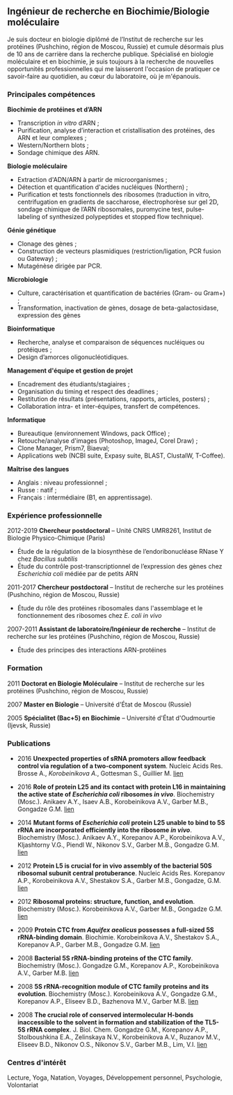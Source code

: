 ## Ingénieur de recherche en Biochimie/Biologie moléculaire
Je suis docteur en biologie diplômé de l’Institut de recherche sur les protéines (Pushchino, région de Moscou, Russie) et cumule désormais plus de 10 ans de carrière dans la recherche publique. Spécialisé en biologie moléculaire et en biochimie, je suis toujours à la recherche de nouvelles opportunités professionnelles qui me laisseront l'occasion de pratiquer ce savoir-faire au quotidien, au cœur du laboratoire, où je m'épanouis.

### Principales compétences

**Biochimie de protéines et d’ARN**
* Transcription _in vitro_ d’ARN ;
* Purification, analyse d’interaction et cristallisation des protéines, des ARN et leur complexes ;
* Western/Northern blots ;
* Sondage chimique des ARN.

**Biologie moléculaire**
* Extraction d'ADN/ARN à partir de microorganismes ;
* Détection et quantification d'acides nucléiques  (Northern) ;
* Purification et tests fonctionnels des ribosomes (traduction in vitro, centrifugation en gradients de saccharose, électrophorèse sur gel 2D, sondage chimique de l’ARN ribosomales, puromycine test, pulse-labeling of synthesized polypeptides et stopped flow technique).

**Génie génétique**
* Clonage des gènes ;
* Construction de vecteurs plasmidiques (restriction/ligation, PCR fusion ou Gateway) ;
* Mutagénèse dirigée par PCR.

**Microbiologie**
* Culture, caractérisation et quantification de bactéries (Gram- ou Gram+) ;
* Transformation, inactivation de gènes, dosage de beta-galactosidase, expression des gènes

**Bioinformatique**
* Recherche, analyse et comparaison de séquences nucléiques ou protéiques ;
* Design d’amorces oligonucléotidiques.

**Management d'équipe et gestion de projet**
* Encadrement des étudiants/stagiaires ;
* Organisation du timing et respect des deadlines ;
* Restitution de résultats (présentations, rapports, articles, posters) ;
* Collaboration intra- et inter-équipes, transfert de compétences.

**Informatique**
* Bureautique (environnement Windows, pack Office) ; 
* Retouche/analyse d'images (Photoshop, ImageJ, Corel Draw) ;
* Clone Manager, Prism7, Biaeval;
* Applications web (NCBI suite, Expasy suite, BLAST, ClustalW, T-Coffee).

**Maîtrise des langues**
* Anglais : niveau professionnel ;
* Russe : natif ;
* Français : intermédiaire (B1, en apprentissage).

### Expérience professionnelle

2012-2019 **Chercheur postdoctoral** – Unité CNRS UMR8261, Institut de Biologie Physico-Chimique (Paris)
* Étude de la régulation de la biosynthèse de l’endoribonucléase RNase Y chez _Bacillus subtilis_
* Étude du contrôle post-transcriptionnel de l’expression des gènes chez _Escherichia coli_ médiée par de petits ARN

2011-2017 **Chercheur postdoctoral** – Institut de recherche sur les protéines (Pushchino, région de Moscou, Russie)
* Étude du rôle des protéines ribosomales dans l'assemblage et le fonctionnement des ribosomes chez _E. coli in vivo_

2007-2011 **Assistant de laboratoire/Ingénieur de recherche** – Institut de recherche sur les protéines (Pushchino, région de Moscou, Russie)
* Étude des principes des interactions ARN-protéines


### Formation

2011 **Doctorat en Biologie Moléculaire** – Institut de recherche sur les protéines (Pushchino, région de Moscou, Russie)

2007 **Master en Biologie** – Université d'État de Moscou (Russie)

2005 **Spécialitet (Bac+5) en Biochimie** – Université d'État d'Oudmourtie (Ijevsk, Russie)


### Publications

* 2016 **Unexpected properties of sRNA promoters allow feedback control via regulation of a two-component system**. Nucleic Acids Res. Brosse A., _Korobeinikova А._, Gottesman S., Guillier M. [lien](https://www.ncbi.nlm.nih.gov/pubmed/27439713)

* 2016 **Role of protein L25 and its contact with protein L16 in maintaining the active state of _Escherichia coli_ ribosomes _in vivo_**. Biochemistry (Mosc.). Anikaev A.Y., Isaev A.B., Korobeinikova A.V., Garber M.B., Gongadze G.M. [lien](https://www.ncbi.nlm.nih.gov/pubmed/26885579)

* 2014 **Mutant forms of _Escherichia coli_ protein L25 unable to bind to 5S rRNA are incorporated efficiently into the ribosome _in vivo_**. Biochemistry (Mosc.). Anikaev A.Y., Korepanov A.P., Korobeinikova A.V., Kljashtorny V.G., Piendl W., Nikonov S.V., Garber M.B., Gongadze G.M. [lien](https://www.ncbi.nlm.nih.gov/pubmed/25365493)
 
* 2012 **Protein L5 is crucial for in vivo assembly of the bacterial 50S ribosomal subunit central protuberance**. Nucleic Acids Res. Korepanov A.P., Korobeinikova A.V., Shestakov S.A., Garber M.B., Gongadze, G.M. [lien](https://www.ncbi.nlm.nih.gov/pubmed/22821559)

* 2012 **Ribosomal proteins: structure, function, and evolution**. Biochemistry (Mosc.). Korobeinikova A.V., Garber M.B., Gongadze G.M. [lien](https://www.ncbi.nlm.nih.gov/pubmed/22817455)

* 2009 **Protein CTC from _Aquifex aeolicus_ possesses a full-sized 5S rRNA-binding domain**. Biochimie. Korobeinikova A.V., Shestakov S.A., Korepanov A.P., Garber M.B., Gongadze G.M. [lien](https://www.ncbi.nlm.nih.gov/pubmed/19041925)

* 2008 **Bacterial 5S rRNA-binding proteins of the CTC family**. Biochemistry (Mosc.). Gongadze G.M., Korepanov A.P., Korobeinikova A.V., Garber M.B. [lien](https://www.ncbi.nlm.nih.gov/pubmed/19216708)

* 2008 **5S rRNA-recognition module of CTC family proteins and its evolution**. Biochemistry (Mosc.). Korobeinikova A.V., Gongadze G.M., Korepanov A.P., Eliseev B.D., Bazhenova M.V., Garber M.B. [lien](https://www.ncbi.nlm.nih.gov/pubmed/18298371) 

* 2008 **The crucial role of conserved intermolecular H-bonds inaccessible to the solvent in formation and stabilization of the TL5-5S rRNA complex**. J. Biol. Chem.  Gongadze G.M., Korepanov A.P., Stolboushkina E.A., Zelinskaya N.V., Korobeinikova A.V., Ruzanov M.V., Eliseev B.D., Nikonov O.S., Nikonov S.V., Garber M.B., Lim, V.I. [lien](https://www.ncbi.nlm.nih.gov/pubmed/15718233)

### Centres d'intérêt
Lecture, Yoga, Natation, Voyages, Développement personnel, Psychologie, Volontariat
